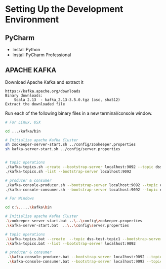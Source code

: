 # Setting Up the Development Environment

## PyCharm

* Install Python
* Install PyCharm Professional

## APACHE KAFKA

Download Apache Kafka and extract it

    https://kafka.apache.org/downloads
    Binary downloads:
        Scala 2.13  - kafka_2.13-3.5.0.tgz (asc, sha512)
    Extract the downloaded file
    
    
Run each of the following binary files in a new terminal/console window.

~~~bash
# For Linux, OSX

cd .../kafka/bin

# Initialize apache Kafka Cluster
sh zookeeper-server-start.sh ../config/zookeeper.properties
sh kafka-server-start.sh ../config/server.properties


# topic operations
./kafka-topics.sh -create --bootstrap-server localhost:9092 --topic dss-test-topic1
./kafka-topics.sh -list --bootstrap-server localhost:9092

# producer & consumer
./kafka-console-producer.sh --bootstrap-server localhost:9092 --topic dss-test-topic1
./kafka-console-consumer.sh --bootstrap-server localhost:9092 --topic dss-test-topic1
~~~

~~~bash
# For Windows

cd c:\.....\kafka\bin

# Initialize apache Kafka Cluster
.\zookeeper-server-start.bat ..\..\config\zookeeper.properties
.\kafka-server-start.bat  ..\..\config\server.properties

# topic operations
.\kafka-topics.bat --create  --topic dss-test-topic1 --bootstrap-server localhost:9092
.\kafka-topics.bat --list --bootstrap-server localhost:9092

# producer & consumer
 .\kafka-console-producer.bat --bootstrap-server localhost:9092 --topic dss-test-topic1
 .\kafka-console-consumer.bat --bootstrap-server localhost:9092 --topic dss-test-topic1
~~~


